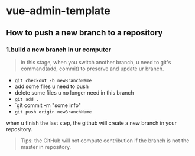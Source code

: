 # vue-admin-template

## How to push a new branch to a repository

### 1.build a new branch in ur computer
> in this stage, when you switch another branch, u need to git's command(add, commit) to preserve and update ur branch.

* `git checkout -b newBranchName`
* add some files u need to push
* delete some files u no longer need in this branch
* `git add .`
* `git commit -m "some info"
* `git push origin newBranchName`

when u finish the last step, the github will create a new branch in your repository. 

> Tips: the GitHub will not compute contribution if the branch is not the master in repository.
